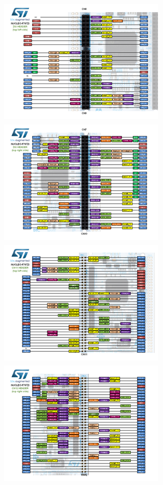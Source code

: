 
<p align="center">
<img src="F767ZI/nucleo_f767zi_zio_left_2016_10_24.png">
</p>

<p align="center">
<img src="F767ZI/nucleo_f767zi_zio_right_2016_10_24.png">
</p>

<p align="center">
<img src="F767ZI/nucleo_f767zi_morpho_left_2016_10_24.png">
</p>

<p align="center">
<img src="F767ZI/nucleo_f767zi_morpho_right_2016_10_24.png">
</p>
